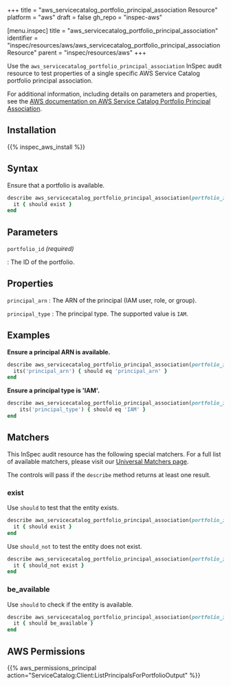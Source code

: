 +++
title = "aws_servicecatalog_portfolio_principal_association Resource"
platform = "aws"
draft = false
gh_repo = "inspec-aws"

[menu.inspec]
title = "aws_servicecatalog_portfolio_principal_association"
identifier = "inspec/resources/aws/aws_servicecatalog_portfolio_principal_association Resource"
parent = "inspec/resources/aws"
+++

Use the `aws_servicecatalog_portfolio_principal_association` InSpec audit resource to test properties of a single specific AWS Service Catalog portfolio principal association.

For additional information, including details on parameters and properties, see the [AWS documentation on AWS Service Catalog Portfolio Principal Association](https://docs.aws.amazon.com/AWSCloudFormation/latest/UserGuide/aws-resource-servicecatalog-portfolioprincipalassociation.html).

## Installation

{{% inspec_aws_install %}}

## Syntax

Ensure that a portfolio is available.

```ruby
describe aws_servicecatalog_portfolio_principal_association(portfolio_id: 'PORTFOLIO_ID') do
  it { should exist }
end
```

## Parameters

`portfolio_id` _(required)_

: The ID of the portfolio.

## Properties

`principal_arn`
: The ARN of the principal (IAM user, role, or group).

`principal_type`
: The principal type. The supported value is `IAM`.

## Examples

**Ensure a principal ARN is available.**

```ruby
describe aws_servicecatalog_portfolio_principal_association(portfolio_id: 'PORTFOLIO_ID') do
  its('principal_arn') { should eq 'principal_arn' }
end
```

**Ensure a principal type is 'IAM'.**

```ruby
describe aws_servicecatalog_portfolio_principal_association(portfolio_id: 'PORTFOLIO_ID') do
    its('principal_type') { should eq 'IAM' }
end
```

## Matchers

This InSpec audit resource has the following special matchers. For a full list of available matchers, please visit our [Universal Matchers page](https://www.inspec.io/docs/reference/matchers/).

The controls will pass if the `describe` method returns at least one result.

### exist

Use `should` to test that the entity exists.

```ruby
describe aws_servicecatalog_portfolio_principal_association(portfolio_id: 'PORTFOLIO_ID') do
  it { should exist }
end
```

Use `should_not` to test the entity does not exist.

```ruby
describe aws_servicecatalog_portfolio_principal_association(portfolio_id: 'PORTFOLIO_ID') do
  it { should_not exist }
end
```

### be_available

Use `should` to check if the entity is available.

```ruby
describe aws_servicecatalog_portfolio_principal_association(portfolio_id: 'PORTFOLIO_ID') do
  it { should be_available }
end
```

## AWS Permissions

{{% aws_permissions_principal action="ServiceCatalog:Client:ListPrincipalsForPortfolioOutput" %}}
